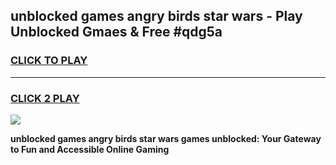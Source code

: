 
## unblocked games angry birds star wars - Play Unblocked Gmaes & Free #qdg5a
<h3>
<a href="https://premium.freeplayer.one?title=unblocked_games_angry_birds_star_wars&ref=03M">CLICK TO PLAY</a></h3>
<hr>

<h3>
<a href="https://premium.freeplayer.one?title=unblocked_games_angry_birds_star_wars&ref=03M">CLICK 2 PLAY</a>
  
</h3>

<a href="https://premium.freeplayer.one?title=unblocked_games_angry_birds_star_wars&ref=03M"><img src="https://clearcache.store/games.png"></a>


**unblocked games angry birds star wars games unblocked: Your Gateway to Fun and Accessible Online Gaming**
